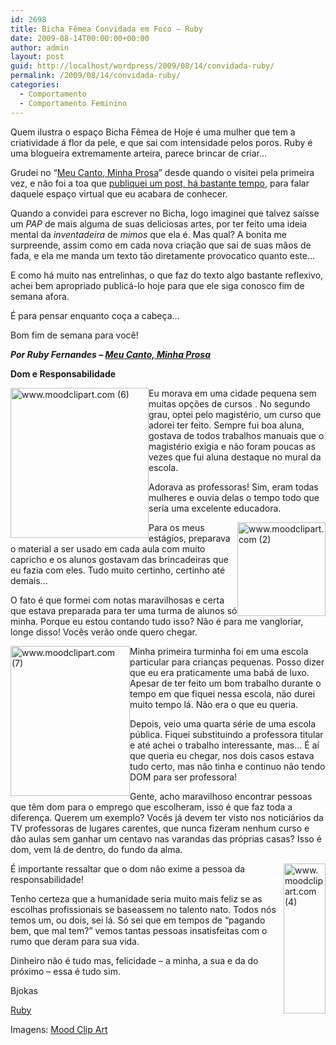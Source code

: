 ```yaml
---
id: 2698
title: Bicha Fêmea Convidada em Foco – Ruby
date: 2009-08-14T00:00:00+00:00
author: admin
layout: post
guid: http://localhost/wordpress/2009/08/14/convidada-ruby/
permalink: /2009/08/14/convidada-ruby/
categories:
  - Comportamento
  - Comportamento Feminino
---
```

Quem ilustra o espaço Bicha Fêmea de Hoje é uma mulher que tem a criatividade á flor da pele, e que sai com intensidade pelos poros. Ruby é uma blogueira extremamente arteira, parece brincar de criar…

Grudei no “<a href="http://www.meucantominhaprosa.blogspot.com/" target="_blank">Meu Canto, Minha Prosa</a>” desde quando o visitei pela primeira vez, e não foi a toa que [publiquei um post, há bastante tempo](http://www.trololodemulher.com.br/2009/04/03/bicha-fmea-em-foco-6/), para falar daquele espaço virtual que eu acabara de conhecer.

Quando a convidei para escrever no Bicha, logo imaginei que talvez saísse um _PAP_ de mais alguma de suas deliciosas artes, por ter feito uma ideia mental da _inventadeira_ de _mimos_ que ela é. Mas qual? A bonita me surpreende, assim como em cada nova criação que sai de suas mãos de fada, e ela me manda um texto tão diretamente provocatico quanto este…

E como há muito nas entrelinhas, o que faz do texto algo bastante reflexivo, achei bem apropriado publicá-lo hoje para que ele siga conosco fim de semana afora.

É para pensar enquanto coça a cabeça…

Bom fim de semana para você!

**_Por Ruby Fernandes – <a href="http://www.meucantominhaprosa.blogspot.com/" target="_blank">Meu Canto, Minha Prosa</a>_**

**Dom e Responsabilidade**

[<img style="display: inline; margin-left: 0; margin-right: 0; border-width: 0;" title="www.moodclipart.com (6)" src="http://www.trololodemulher.com.br/blog/wp-content/uploads/2009/08/www-moodclipart-com6_thumb.jpg" alt="www.moodclipart.com (6)" width="221" height="240" align="left" border="0" />](http://www.trololodemulher.com.br/blog/wp-content/uploads/2009/08/www-moodclipart-com6.jpg) Eu morava em uma cidade pequena sem muitas opções de cursos . No segundo grau, optei pelo magistério, um curso que adorei ter feito. Sempre fui boa aluna, gostava de todos trabalhos manuais que o magistério exigia e não foram poucas as vezes que fui aluna destaque no mural da escola.

Adorava as professoras! Sim, eram todas mulheres e ouvia delas o tempo todo que seria uma excelente educadora.

[<img style="display: inline; margin-left: 0; margin-right: 0; border-width: 0;" title="www.moodclipart.com (2)" src="http://www.trololodemulher.com.br/blog/wp-content/uploads/2009/08/www-moodclipart-com2_thumb.jpg" alt="www.moodclipart.com (2)" width="141" height="150" align="right" border="0" />](http://www.trololodemulher.com.br/blog/wp-content/uploads/2009/08/www-moodclipart-com2.jpg) Para os meus estágios, preparava o material a ser usado em cada aula com muito capricho e os alunos gostavam das brincadeiras que eu fazia com eles. Tudo muito certinho, certinho até demais&#8230;

O fato é que formei com notas maravilhosas e certa que estava preparada para ter uma turma de alunos só minha. Porque eu estou contando tudo isso? Não é para me vangloriar, longe disso! Vocês verão onde quero chegar.

[<img style="display: inline; margin-left: 0; margin-right: 0; border-width: 0;" title="www.moodclipart.com (7)" src="http://www.trololodemulher.com.br/blog/wp-content/uploads/2009/08/www-moodclipart-com7_thumb.jpg" alt="www.moodclipart.com (7)" width="191" height="240" align="left" border="0" />](http://www.trololodemulher.com.br/blog/wp-content/uploads/2009/08/www-moodclipart-com7.jpg) Minha primeira turminha foi em uma escola particular para crianças pequenas. Posso dizer que eu era praticamente uma babá de luxo. Apesar de ter feito um bom trabalho durante o tempo em que fiquei nessa escola, não durei muito tempo lá. Não era o que eu queria.

Depois, veio uma quarta série de uma escola pública. Fiquei substituindo a professora titular e até achei o trabalho interessante, mas&#8230; É aí que queria eu chegar, nos dois casos estava tudo certo, mas não tinha e continuo não tendo DOM para ser professora!

Gente, acho maravilhoso encontrar pessoas que têm dom para o emprego que escolheram, isso é que faz toda a diferença. Querem um exemplo? Vocês já devem ter visto nos noticiários da TV professoras de lugares carentes, que nunca fizeram nenhum curso e dão aulas sem ganhar um centavo nas varandas das próprias casas? Isso é dom, vem lá de dentro, do fundo da alma.

[<img style="display: inline; margin-left: 0; margin-right: 0; border-width: 0;" title="www.moodclipart.com (4)" src="http://www.trololodemulher.com.br/blog/wp-content/uploads/2009/08/www-moodclipart-com4_thumb.jpg" alt="www.moodclipart.com (4)" width="67" height="240" align="right" border="0" />](http://www.trololodemulher.com.br/blog/wp-content/uploads/2009/08/www-moodclipart-com4.jpg) É importante ressaltar que o dom não exime a pessoa da responsabilidade!

Tenho certeza que a humanidade seria muito mais feliz se as escolhas profissionais se baseassem no talento nato. Todos nós temos um, ou dois, sei lá. Só sei que em tempos de &#8220;pagando bem, que mal tem?&#8221; vemos tantas pessoas insatisfeitas com o rumo que deram para sua vida.

Dinheiro não é tudo mas, felicidade &#8211; a minha, a sua e da do próximo &#8211; essa é tudo sim.

Bjokas

<a href="http://www.meucantominhaprosa.blogspot.com/" target="_blank">Ruby</a>

Imagens: <a href="http://www.moodclipart.com/" target="_blank">Mood Clip Art</a>